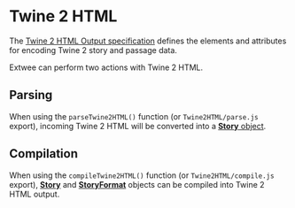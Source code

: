 # Twine 2 HTML

The [Twine 2 HTML Output specification](https://github.com/iftechfoundation/twine-specs/blob/master/twine-2-htmloutput-spec.md) defines the elements and attributes for encoding Twine 2 story and passage data.

Extwee can perform two actions with Twine 2 HTML.

## Parsing

When using the `parseTwine2HTML()` function (or `Twine2HTML/parse.js` export), incoming Twine 2 HTML will be converted into a [**Story** object](/objects/story.md).

## Compilation

When using the `compileTwine2HTML()` function (or `Twine2HTML/compile.js` export), [**Story**](/objects/story.md) and [**StoryFormat**](/objects/storyformat.md) objects can be compiled into Twine 2 HTML output.
